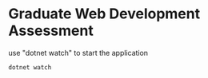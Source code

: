# Graduate Web Development Assessment
use "dotnet watch" to start the application
```
dotnet watch
```
